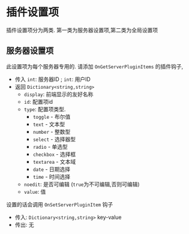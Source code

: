 # 插件设置项

插件设置项分为两类. 第一类为服务器设置项,第二类为全局设置项

## 服务器设置项

此设置项为每个服务器专用的. 请添加 `OnGetServerPluginItems` 的插件钩子, 

* 传入 `int`: 服务器ID ; `int`: 用户ID
* 返回 `Dictionary<string,string>`
  * `display`: 前端显示的友好名称
  * `id`: 配置项id
  * `type`: 配置项类型. 
    * `toggle` - 布尔值
    *  `text` - 文本型 
    * `number` - 整数型
    * `select` - 选择器型
    * `radio` - 单选型
    * `checkbox` - 选择框
    * `textarea` - 文本域
    * `date` - 日期选择
    * `time` - 时间选择
  * `noedit`: 是否可编辑 (`true`为不可编辑,否则可编辑)
  * `value`: 值

设置的话会调用 `OnSetServerPluginItem` 钩子

* 传入: `Dictionary<string,string>` key-value
* 传出: 无

